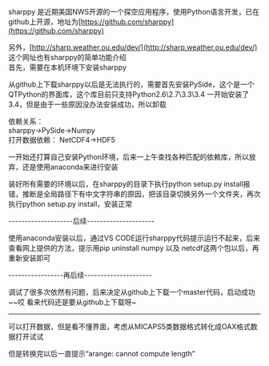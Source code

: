 sharppy 是近期美国NWS开源的一个探空应用程序，使用Python语言开发，已在github上开源，地址为[https://github.com/sharppy](https://github.com/sharppy)

另外，[http://sharp.weather.ou.edu/dev/](http://sharp.weather.ou.edu/dev/) 这个网址也有sharppy的简单功能介绍  
首先，需要在本机环境下安装sharppy

从github上下载sharppy以后是无法执行的，需要首先安装PySide，这个是一个QTPython的界面库，这个库目前只支持Python2.6\2.7\3.3\3.4 一开始安装了3.4，但是由于一些原因没办法安装成功，所以卸载

依赖关系：  
sharppy-&gt;PySide-&gt;Numpy  
打开数据依赖： NetCDF4-&gt;HDF5

一开始还打算自己安装Python环境，后来一上午查找各种匹配的依赖库，所以放弃，还是使用anaconda来进行安装

装好所有需要的环境以后，在sharppy的目录下执行python setup.py install报错，推断是全局路径下有中文字符串的原因，把该目录切换另外一个文件夹，再次执行python setup.py install，安装正常

--------------------后续---------------------

使用anaconda安装以后，通过VS CODE运行sharppy代码提示运行不起来，后来查看网上提供的方法，提示用pip uninstall numpy 以及 netcdf这两个包以后，再重新安装即可

-----------------再后续---------------------

调试了很多次依然有问题，后来决定从github上下载一个master代码，启动成功~~哎 看来代码还是要从github上下载呀~

-----------------------------------------------

可以打开数据，但是看不懂界面，考虑从MICAPS5类数据格式转化成OAX格式数据打开试试

但是转换完以后一直提示“arange: cannot compute length”

